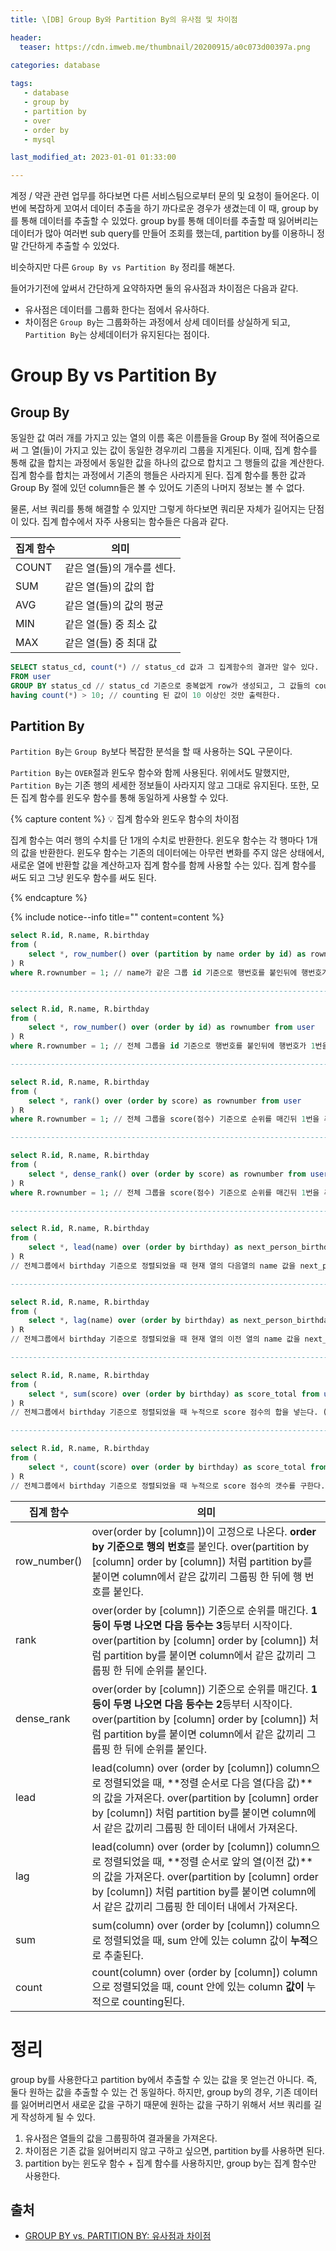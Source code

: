 ```yaml
---
title: \[DB] Group By와 Partition By의 유사점 및 차이점 

header:
  teaser: https://cdn.imweb.me/thumbnail/20200915/a0c073d00397a.png

categories: database
   
tags:
   - database
   - group by
   - partition by
   - over
   - order by
   - mysql

last_modified_at: 2023-01-01 01:33:00 

---
```


계정 / 약관 관련 업무를 하다보면 다른 서비스팀으로부터 문의 및 요청이 들어온다. 이번에 복잡하게 꼬여서 데이터 추출을 하기 까다로운 경우가 생겼는데 이 때, group by를 통해 데이터를 추출할 수 있었다. group by를 통해 데이터를 추출할 때 잃어버리는 데이터가 많아 여러번 sub query를 만들어 조회를 했는데, partition by를 이용하니 정말 간단하게 추출할 수 있었다.

비슷하지만 다른 `Group By vs Partition By` 정리를 해본다.

들어가기전에 앞써서 간단하게 요약하자면 둘의 유사점과 차이점은 다음과 같다.

- 유사점은 데이터를 그룹화 한다는 점에서 유사하다.
- 차이점은 `Group By`는 그룹화하는 과정에서 상세 데이터를 상실하게 되고, `Partition By`는 상세데이터가 유지된다는 점이다.

# Group By vs Partition By

## Group By

동일한 값 여러 개를 가지고 있는 열의 이름 혹은 이름들을 Group By 절에 적어줌으로써 그 열(들)이 가지고 있는 값이 동일한 경우끼리 그룹을 지게된다. 이때, 집계 함수를 통해 값을 합치는 과정에서 동일한 값을 하나의 값으로 합치고 그 행들의 값을 계산한다. 집계 함수를 합치는 과정에서 기존의 행들은 사라지게 된다. 집계 함수를 통한 값과 Group By 절에 있던 column들은 볼 수 있어도 기존의 나머지 정보는 볼 수 없다.

물론, 서브 쿼리를 통해 해결할 수 있지만 그렇게 하다보면 쿼리문 자체가 길어지는 단점이 있다.
집계 합수에서 자주 사용되는 함수들은 다음과 같다.

| 집계 함수 | 의미 |
| --- | --- |
| COUNT | 같은 열(들)의 개수를 센다. |
| SUM | 같은 열(들)의 값의 합 |
| AVG | 같은 열(들)의 값의 평균 |
| MIN | 같은 열(들) 중 최소 값 |
| MAX | 같은 열(들) 중 최대 값 |

```sql
SELECT status_cd, count(*) // status_cd 값과 그 집계함수의 결과만 알수 있다.
FROM user
GROUP BY status_cd // status_cd 기준으로 중복없게 row가 생성되고, 그 값들의 counting 값이 출력된다.
having count(*) > 10; // counting 된 값이 10 이상인 것만 출력한다.
```

## Partition By

`Partition By`는 `Group By`보다 복잡한 분석을 할 때 사용하는 SQL 구문이다.

`Partition By`는 `OVER`절과 윈도우 함수와 함께 사용된다. 위에서도 말했지만, `Partition By`는 기존 행의 세세한 정보들이 사라지지 않고 그대로 유지된다. 또한, 모든 집계 함수를 윈도우 함수를 통해 동일하게 사용할 수 있다.

{% capture content %}
💡 집계 함수와 윈도우 함수의 차이점

집계 함수는 여러 행의 수치를 단 1개의 수치로 반환한다.
윈도우 함수는 각 행마다 1개의 값을 반환한다. 윈도우 함수는 기존의 데이터에는 아무런 변화를 주지 않은 상태에서, 새로운 열에 반환할 값을 계산하고자 집계 함수를 함께 사용할 수는 있다. 집계 함수를 써도 되고 그냥 윈도우 함수를 써도 된다.

{% endcapture %}

{% include notice--info title="" content=content %}

```sql
select R.id, R.name, R.birthday
from (
	select *, row_number() over (partition by name order by id) as rownumber from user
) R
where R.rownumber = 1; // name가 같은 그룹 id 기준으로 행번호를 붙인뒤에 행번호가 1번을 추출

------------------------------------------------------------------------

select R.id, R.name, R.birthday
from (
	select *, row_number() over (order by id) as rownumber from user
) R
where R.rownumber = 1; // 전체 그룹을 id 기준으로 행번호를 붙인뒤에 행번호가 1번을 추출

------------------------------------------------------------------------

select R.id, R.name, R.birthday
from (
	select *, rank() over (order by score) as rownumber from user
) R
where R.rownumber = 1; // 전체 그룹을 score(점수) 기준으로 순위를 매긴뒤 1번을 추출. 만약, 1번이 두명이라면 두명이 추출되고, 다음 등수는 3등으로 표기된다.

------------------------------------------------------------------------

select R.id, R.name, R.birthday
from (
	select *, dense_rank() over (order by score) as rownumber from user
) R
where R.rownumber = 1; // 전체 그룹을 score(점수) 기준으로 순위를 매긴뒤 1번을 추출. 만약, 1번이 두명이라면 두명이 추출되고, 다음 등수는 2등으로 표기된다.

------------------------------------------------------------------------

select R.id, R.name, R.birthday
from (
	select *, lead(name) over (order by birthday) as next_person_birthday from user
) R
// 전체그룹에서 birthday 기준으로 정렬되었을 때 현재 열의 다음열의 name 값을 next_person_birthday에 넣는다.

------------------------------------------------------------------------

select R.id, R.name, R.birthday
from (
	select *, lag(name) over (order by birthday) as next_person_birthday from user
) R
// 전체그룹에서 birthday 기준으로 정렬되었을 때 현재 열의 이전 열의 name 값을 next_person_birthday에 넣는다.

------------------------------------------------------------------------

select R.id, R.name, R.birthday
from (
	select *, sum(score) over (order by birthday) as score_total from user
) R
// 전체그룹에서 birthday 기준으로 정렬되었을 때 누적으로 score 점수의 합을 넣는다. (특징은 누적이다)

------------------------------------------------------------------------

select R.id, R.name, R.birthday
from (
	select *, count(score) over (order by birthday) as score_total from user
) R
// 전체그룹에서 birthday 기준으로 정렬되었을 때 누적으로 score 점수의 갯수를 구한다. (특징은 누적이다)
```

| 집계 함수 | 의미                                                                                                                                                                                              |
| --- |-------------------------------------------------------------------------------------------------------------------------------------------------------------------------------------------------|
| row_number() | over(order by [column])이 고정으로 나온다. **order by 기준으로 행의 번호**를 붙인다. over(partition by [column] order by [column]) 처럼 partition by를 붙이면 column에서 같은 값끼리 그룹핑 한 뒤에 행 번호를 붙인다.                             |
| rank | over(order by [column]) 기준으로 순위를 매긴다. **1등이 두명 나오면 다음 등수는 3**등부터 시작이다. over(partition by [column] order by [column]) 처럼 partition by를 붙이면 column에서 같은 값끼리 그룹핑 한 뒤에 순위를 붙인다.                         |
| dense_rank | over(order by [column]) 기준으로 순위를 매긴다. **1등이 두명 나오면 다음 등수는 2**등부터 시작이다. over(partition by [column] order by [column]) 처럼 partition by를 붙이면 column에서 같은 값끼리 그룹핑 한 뒤에 순위를 붙인다.                         |
| lead | lead(column) over (order by [column]) column으로 정렬되었을 때, **정렬 순서로 다음 열(다음 값)**의 값을 가져온다.  over(partition by [column] order by [column]) 처럼 partition by를 붙이면 column에서 같은 값끼리 그룹핑 한 데이터 내에서 가져온다.     |
| lag | lead(column) over (order by [column]) column으로 정렬되었을 때, **정렬 순서로 앞의 열(이전 값)**의 값을 가져온다.  over(partition by [column] order by [column]) 처럼 partition by를 붙이면 column에서 같은 값끼리 그룹핑 한 데이터 내에서 가져온다. |
| sum | sum(column) over (order by [column]) column으로 정렬되었을 때, sum 안에 있는 column 값이 **누적**으로 추출된다.                                                                                                       |
| count | count(column) over (order by [column]) column으로 정렬되었을 때, count 안에 있는 column **값이** 누적으로 counting된다.                                                                                             |

# 정리

group by를 사용한다고 partition by에서 추출할 수 있는 값을 못 얻는건 아니다. 즉, 둘다 원하는 값을 추출할 수 있는 건 동일하다. 하지만, group by의 경우, 기존 데이터를  잃어버리면서 새로운 값을 구하기 때문에 원하는 값을 구하기 위해서 서브 쿼리를 길게 작성하게 될 수 있다.

1. 유사점은 열들의 값을 그룹핑하여 결과물을 가져온다.
2. 차이점은 기존 값을 잃어버리지 않고 구하고 싶으면, partition by를 사용하면 된다.
3. partition by는 윈도우 함수 + 집계 함수를 사용하지만, group by는 집계 함수만 사용한다.

## 출처
- [GROUP BY vs. PARTITION BY: 유사점과 차이점](https://kimsyoung.tistory.com/entry/GROUP-BY-vs-PARTITION-BY-%EC%9C%A0%EC%82%AC%EC%A0%90%EA%B3%BC-%EC%B0%A8%EC%9D%B4%EC%A0%90)
